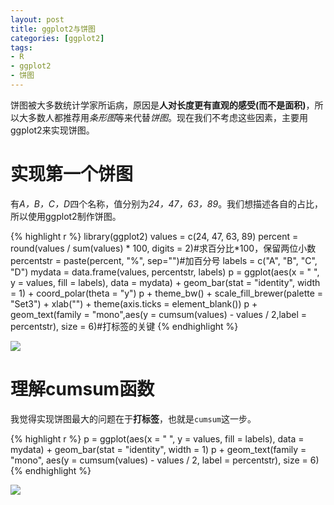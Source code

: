 ```yaml
---
layout: post
title: ggplot2与饼图
categories: [ggplot2]
tags:
- R
- ggplot2
- 饼图
---
```

饼图被大多数统计学家所诟病，原因是**人对长度更有直观的感受(而不是面积)**，所以大多数人都推荐用*条形图*等来代替*饼图*。现在我们不考虑这些因素，主要用ggplot2来实现饼图。

# 实现第一个饼图

有*A，B，C，D*四个名称，值分别为*24，47，63，89*。我们想描述各自的占比，所以使用ggplot2制作饼图。

{% highlight r %}
library(ggplot2)
values = c(24, 47, 63, 89)
percent = round(values / sum(values) * 100, digits = 2)#求百分比*100，保留两位小数
percentstr = paste(percent, "%", sep="")#加百分号
labels = c("A", "B", "C", "D")
mydata = data.frame(values, percentstr, labels)
p = ggplot(aes(x = " ", y = values, fill = labels), data = mydata) + geom_bar(stat = "identity", width = 1) + coord_polar(theta = "y")
p + theme_bw() + scale_fill_brewer(palette = "Set3") + xlab("") + theme(axis.ticks = element_blank())
p + geom_text(family = "mono",aes(y = cumsum(values) - values / 2,label = percentstr), size = 6)#打标签的关键
{% endhighlight %}

![](https://raw.githubusercontent.com/lixinyao/lixinyao.github.io/master/pictures/2014/piechart1.png)

# 理解cumsum函数

我觉得实现饼图最大的问题在于**打标签**，也就是`cumsum`这一步。

{% highlight r %}
p = ggplot(aes(x = " ", y = values, fill = labels), data = mydata) + geom_bar(stat = "identity", width = 1)
p + geom_text(family = "mono", aes(y = cumsum(values) - values / 2, label = percentstr), size = 6)
{% endhighlight %}

![](https://raw.githubusercontent.com/lixinyao/lixinyao.github.io/master/pictures/2014/piechart2.png)
